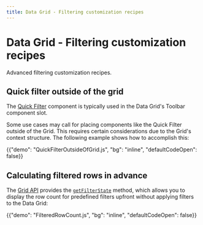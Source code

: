 ```yaml
---
title: Data Grid - Filtering customization recipes
---
```


# Data Grid - Filtering customization recipes

<p class="description">Advanced filtering customization recipes.</p>

## Quick filter outside of the grid

The [Quick Filter](/x/react-data-grid/filtering/quick-filter/) component is typically used in the Data Grid's Toolbar component slot.

Some use cases may call for placing components like the Quick Filter outside of the Grid.
This requires certain considerations due to the Grid's context structure.
The following example shows how to accomplish this:

{{"demo": "QuickFilterOutsideOfGrid.js", "bg": "inline", "defaultCodeOpen": false}}

## Calculating filtered rows in advance

The [Grid API](/x/react-data-grid/api-object/#how-to-use-the-api-object) provides the [`getFilterState`](/x/api/data-grid/grid-api/#grid-api-prop-getFilterState) method, which allows you to display the row count for predefined filters upfront without applying filters to the Data Grid:

{{"demo": "FilteredRowCount.js", "bg": "inline", "defaultCodeOpen": false}}
